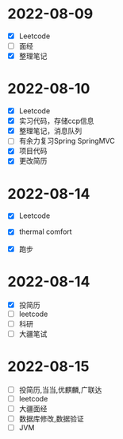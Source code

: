 # 2022-08-09

- [X] Leetcode
- [ ] 面经
- [X] 整理笔记

# 2022-08-10

- [X] Leetcode
- [X] 实习代码，存储ccp信息
- [X] 整理笔记，消息队列
- [ ] 有余力复习Spring SpringMVC
- [X] 项目代码
- [X] 更改简历 

# 2022-08-14

- [X] Leetcode
- [x] thermal comfort
- [x] 跑步


# 2022-08-14

- [x] 投简历
- [ ] leetcode
- [ ] 科研
- [ ] 大疆笔试

# 2022-08-15

- [ ] 投简历,当当,优麒麟,广联达
- [ ] leetcode
- [ ] 大疆面经
- [ ] 数据库修改,数据验证
- [ ] JVM

